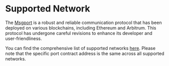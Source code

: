 # Supported Network

The [Msgport](./overview.md) is a robust and reliable communication protocol that has been deployed on various blockchains, including Ethereum and Arbitrum. This protocol has undergone careful revisions to enhance its developer and user-friendliness.

You can find the comprehensive list of supported networks [here](https://github.com/darwinia-network/darwinia-msgport/blob/main/SUPPORTED.md). Please note that the specific port contract address is the same across all supported networks.